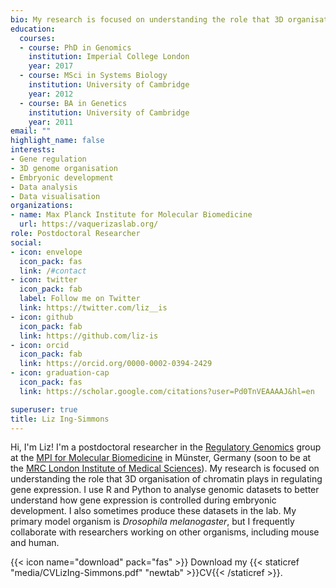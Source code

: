 ```yaml
---
bio: My research is focused on understanding the role that 3D organisation of chromatin plays in regulating gene expression.
education:
  courses:
  - course: PhD in Genomics
    institution: Imperial College London
    year: 2017
  - course: MSci in Systems Biology
    institution: University of Cambridge
    year: 2012
  - course: BA in Genetics
    institution: University of Cambridge
    year: 2011
email: ""
highlight_name: false
interests:
- Gene regulation
- 3D genome organisation
- Embryonic development
- Data analysis
- Data visualisation
organizations:
- name: Max Planck Institute for Molecular Biomedicine
  url: https://vaquerizaslab.org/
role: Postdoctoral Researcher
social:
- icon: envelope
  icon_pack: fas
  link: /#contact
- icon: twitter
  icon_pack: fab
  label: Follow me on Twitter
  link: https://twitter.com/liz__is
- icon: github
  icon_pack: fab
  link: https://github.com/liz-is
- icon: orcid
  icon_pack: fab
  link: https://orcid.org/0000-0002-0394-2429
- icon: graduation-cap
  icon_pack: fas
  link: https://scholar.google.com/citations?user=Pd0TnVEAAAAJ&hl=en

superuser: true
title: Liz Ing-Simmons
---
```


Hi, I'm Liz! I'm a postdoctoral researcher in the [Regulatory Genomics](https://vaquerizaslab.org/) group at the [MPI for Molecular Biomedicine](https://www.mpi-muenster.mpg.de/2377/en) in Münster, Germany (soon to be at the [MRC London Institute of Medical Sciences](https://lms.mrc.ac.uk/)). My research is focused on understanding the role that 3D organisation of chromatin plays in regulating gene expression. I use R and Python to analyse genomic datasets to better understand how gene expression is controlled during embryonic development. I also sometimes produce these datasets in the lab. My primary model organism is *Drosophila melanogaster*, but I frequently collaborate with researchers working on other organisms, including mouse and human. 

{{< icon name="download" pack="fas" >}} Download my {{< staticref "media/CVLizIng-Simmons.pdf" "newtab" >}}CV{{< /staticref >}}.
